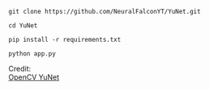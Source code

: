 ```
git clone https://github.com/NeuralFalconYT/YuNet.git
```
```
cd YuNet
```
```
pip install -r requirements.txt
```
```
python app.py
```
Credit: <br>
[OpenCV YuNet](https://github.com/opencv/opencv_zoo/tree/main/models/face_detection_yunet)
